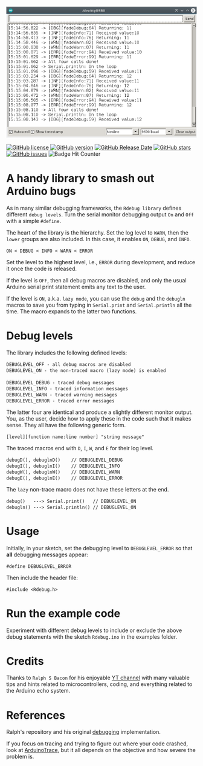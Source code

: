 ![serial-output](./images/serial-monitor.png)

[![GitHub license](https://img.shields.io/github/license/berrak/Rdebug.svg?logo=gnu&logoColor=ffffff)](https://github.com/berrak/Rdebug/blob/master/LICENSE)
[![GitHub version](https://img.shields.io/github/release/berrak/Rdebug.svg?logo=github&logoColor=ffffff)](https://github.com/berrak/Rdebug/releases/latest)
[![GitHub Release Date](https://img.shields.io/github/release-date/berrak/Rdebug.svg?logo=github&logoColor=ffffff)](https://github.com/berrak/Rdebug/releases/latest)
[![GitHub stars](https://img.shields.io/github/stars/berrak/Rdebug.svg?logo=github&logoColor=ffffff)](https://github.com/berrak/Rdebug/stargazers)
[![GitHub issues](https://img.shields.io/github/issues/berrak/Rdebug.svg?logo=github&logoColor=ffffff)](https://github.com/berrak/Rdebug/issues)
![Badge Hit Counter](https://visitor-badge.laobi.icu/badge?page_id=berrak_Rdebug)

# A handy library to smash out Arduino bugs

As in many similar debugging frameworks, the `Rdebug library` defines different `debug levels`. Turn the serial monitor debugging output `On` and `Off` with a simple `#define`.

The heart of the library is the hierarchy. Set the log level to `WARN`, then the `lower` groups are also included. In this case, it enables `ON`, `DEBUG`, and `INFO`.

```
ON < DEBUG < INFO < WARN < ERROR
```

Set the level to the highest level, i.e., `ERROR` during development, and reduce it once the code is released.

If the level is `OFF`, then all debug macros are disabled, and only the usual Arduino serial print statement emits any text to the user.

If the level is `ON`, a.k.a. `lazy mode`, you can use the `debug` and the `debugln` macros to save you from typing in `Serial.print` and `Serial.println` all the time. The macro expands to the latter two functions.

# Debug levels

The library includes the following defined levels:

```
DEBUGLEVEL_OFF - all debug macros are disabled
DEBUGLEVEL_ON - the non-traced macro (lazy mode) is enabled

DEBUGLEVEL_DEBUG - traced debug messages
DEBUGLEVEL_INFO - traced information messages
DEBUGLEVEL_WARN - traced warning messages
DEBUGLEVEL_ERROR - traced error messages
```

The latter four are identical and produce a slightly different monitor output. You, as the user, decide how to apply these in the code such that it makes sense. They all have the following generic form.

```
[level][function name:line number] "string message"
```
The traced macros end with `D`, `I`, `W`, and `E` for their log level.

```
debugD(), debuglnD()    // DEBUGLEVEL_DEBUG
debugI(), debuglnI()    // DEBUGLEVEL_INFO
debugW(), debuglnW()    // DEBUGLEVEL_WARN
debugE(), debuglnE()    // DEBUGLEVEL_ERROR
```

The `lazy` non-trace macro does not have these letters at the end.
```
debug()   ---> Serial.print()   // DEBUGLEVEL_ON
debugln() ---> Serial.println() // DEBUGLEVEL_ON
```

# Usage

Initially, in your sketch, set the debugging level to `DEBUGLEVEL_ERROR` so that **all** debugging messages appear:

```
#define DEBUGLEVEL_ERROR
```
Then include the header file:
```
#include <Rdebug.h>
```

# Run the example code
Experiment with different debug levels to include or exclude the above debug statements with the sketch `Rdebug.ino` in the examples folder.

# Credits
Thanks to `Ralph S Bacon` for his enjoyable [YT channel](https://www.youtube.com/@RalphBacon) with many valuable tips and hints related to microcontrollers, coding, and everything related to the Arduino echo system.

# References
Ralph's repository and his original [debugging](https://github.com/RalphBacon/224-Superior-Serial.print-statements) implementation.

If you focus on tracing and trying to figure out where your code crashed, look at [ArduinoTrace](https://github.com/bblanchon/ArduinoTrace), but it all depends on the objective and how severe the problem is. 


